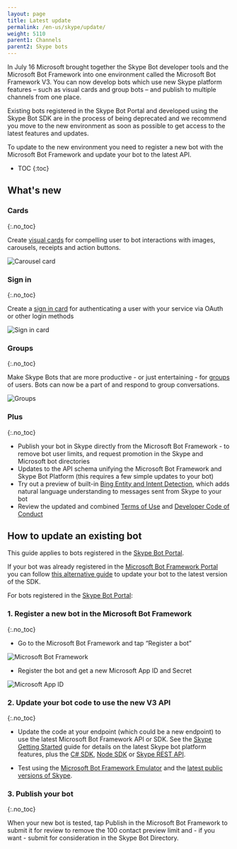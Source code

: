 ```yaml
---
layout: page
title: Latest update
permalink: /en-us/skype/update/
weight: 5110
parent1: Channels
parent2: Skype bots
---
```


In July 16 Microsoft brought together the Skype Bot developer tools and the Microsoft Bot Framework into one environment called the Microsoft Bot Framework V3. You can now develop bots which use new Skype platform features – such as visual cards and group bots – and publish to multiple channels from one place.

Existing bots registered in the Skype Bot Portal and developed using the Skype Bot SDK are in the process of being deprecated and we recommend you move to the new environment as soon as possible to get access to the latest features and updates.

To update to the new environment you need to register a new bot with the Microsoft Bot Framework and update your bot to the latest API.

* TOC
{:toc}

## What's new

### Cards
{:.no_toc}

Create [visual cards](/en-us/skype/getting-started/#navtitle) for compelling user to bot interactions with images, carousels, receipts and action buttons.

![Carousel card](/en-us/images/skype/skype-bot-carousel-card.png)

### Sign in
{:.no_toc}

Create a [sign in card](/en-us/skype/getting-started/#navtitle) for authenticating a user with your service via OAuth or other login methods

![Sign in card](/en-us/images/skype/skype-bot-signin-card.png)

### Groups
{:.no_toc}

Make Skype Bots that are more productive - or just entertaining - for [groups](/en-us/skype/getting-started/#groups) of users.  Bots can now be a part of and respond to group conversations.

![Groups](/en-us/images/skype/skype-bot-at-mention.png)

### Plus
{:.no_toc}

* Publish your bot in Skype directly from the Microsoft Bot Framework - to remove bot user limits, and request promotion in the Skype and Microsoft bot directories
* Updates to the API schema unifying the Microsoft Bot Framework and Skype Bot Platform (this requires a few simple updates to your bot)
* Try out a preview of built-in [Bing Entity and Intent Detection](/en-us/skype/getting-started/#bing-entity-and-intent-detection-preview), which adds natural language understanding to messages sent from Skype to your bot
* Review the updated and combined [Terms of Use](https://aka.ms/bf-terms) and [Developer Code of Conduct](https://aka.ms/bf-conduct)

## How to update an existing bot

This guide applies to bots registered in the [Skype Bot Portal](https://developer.microsoft.com/en-us/skype/bots).

If your bot was already registered in the [Microsoft Bot Framework Portal](https://dev.botframework.com/) you can follow [this alternative guide](https://aka.ms/bf-migrate) to update your bot to the latest version of the SDK.

For bots registered in the [Skype Bot Portal](https://developer.microsoft.com/en-us/skype/bots):

### 1. Register a new bot in the Microsoft Bot Framework
{:.no_toc}

* Go to the Microsoft Bot Framework and tap “Register a bot”

![Microsoft Bot Framework](/en-us/images/skype/bot-framework.png)

* Register the bot and get a new Microsoft App ID and Secret

![Microsoft App ID](/en-us/images/skype/bot-framework-app-id.png)

### 2. Update your bot code to use the new V3 API
{:.no_toc}

* Update the code at your endpoint (which could be a new endpoint) to use the latest Microsoft Bot Framework API or SDK. See the [Skype Getting Started](/en-us/skype/getting-started) guide for details on the latest Skype bot platform features, plus the [C# SDK](/en-us/csharp/builder/sdkreference/index.html), [Node SDK](/en-us/node/builder/overview/#navtitle) or [Skype REST API](/en-us/skype/chat/#navtitle).

* Test using the [Microsoft Bot Framework Emulator](en-us/tools/bot-framework-emulator/) and the [latest public versions of Skype](http://www.skype.com/go/download).

### 3. Publish your bot
{:.no_toc}

When your new bot is tested, tap Publish in the Microsoft Bot Framework to submit it for review to remove the 100 contact preview limit and - if you want - submit for consideration in the Skype Bot Directory.

